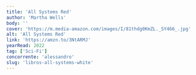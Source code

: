 ```yaml
---
title: 'All Systems Red'
author: 'Martha Wells'
body: ''
cover: 'https://m.media-amazon.com/images/I/81thdg0KmZL._SY466_.jpg'
alt: 'All Systems Red'
link: 'https://amzn.to/3NtARMJ'
yearRead: 2022
tag: ['Sci-Fi']
concorrente: 'alessandro'
slug: 'libros-all-systems-white'
---
```

